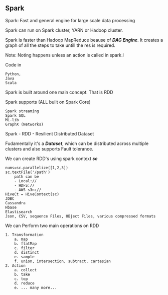 ## Spark

 Spark: Fast and general engine for large scale data processing

 Spark can run on Spark cluster, YARN or Hadoop cluster.

 Spark is faster than Hadoop MapReduce beause of ***DAG Engine***. It creates a graph of all the steps to take untill the res is required.

 Note: Noting happens unless an action is called in spark.l

 Code in 
```
Python,
Java
Scala
```

 Spark is built around one main concept: That is RDD

 Spark supports (ALL built on Spark Core)
```
Spark streaming
Spark SQL
ML-lib
GraphX (Networks)
```

 Spark - RDD - Resilient Distributed Dataset

 Fudamentally it's a ***Dataset***, which can be distributed across multiple clusters and also supports Fault tolerance.

 We can create RDD's using spark context ***sc***
```
nums=sc.parallelize([1,2,3])
sc.textFile('/path')
	path can be
	- Local://
	- HDFS://
	- AWS s3n://
HiveCt = HiveContext(sc)
JDBC
Cassandra
Hbase
Elastisearch
Json, CSV, sequence Files, OBject Files, various compressed formats
```

 We can Perform two main operations on RDD
```
1. Transformation
	a. map
	b. flatMap
	c. filter
	d. distinct
	e. sample
	f. union, intersection, subtract, cartesian
2. Action	
	a. collect
	b. take
	c. top
	d. reduce
	e. ... many more...
```










